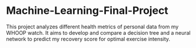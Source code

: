 # Machine-Learning-Final-Project
This project analyzes different health metrics of personal data from my WHOOP watch. It aims to develop and compare a decision tree and a neural network to predict my recovery score for optimal exercise intensity.
